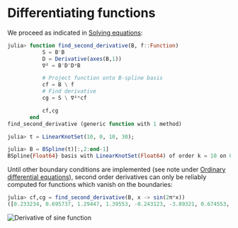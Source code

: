 # Differentiating functions

We proceed as indicated in [Solving equations](@ref):

```julia
julia> function find_second_derivative(B, f::Function)
           S = B'B
           D = Derivative(axes(B,1))
           ∇² = B'D'D*B

           # Project function onto B-spline basis
           cf = B \ f
           # Find derivative
           cg = S \ ∇²*cf

           cf,cg
       end
find_second_derivative (generic function with 1 method)

julia> t = LinearKnotSet(10, 0, 10, 30);

julia> B = BSpline(t)[:,2:end-1]
BSpline{Float64} basis with LinearKnotSet(Float64) of order k = 10 on 0.0..10.0 (30 intervals), restricted to basis functions 2..38 ⊂ 1..39
```

Until other boundary conditions are implemented (see note under
[Ordinary differential equations](@ref)), second order derivatives can
only be reliably computed for functions which vanish on the
boundaries:

```julia
julia> cf,cg = find_second_derivative(B, x -> sin(2π*x))
([0.233234, 0.695737, 1.29447, 1.39553, -0.243123, -3.89321, 0.674553, 5.76264, -5.77088, -0.0104052  …  0.0104052, 5.77088, -5.76264, -0.674553, 3.89321, 0.243123, -1.39553, -1.29447, -0.695737, -0.233234], [-9.54927, -26.7923, -52.0097, -54.1103, 8.69076, 154.459, -27.2137, -227.101, 227.581, 0.568577  …  -0.568577, -227.581, 227.101, 27.2137, -154.459, -8.69076, 54.1103, 52.0097, 26.7923, 9.54927])
```

![Derivative of sine function](figures/sine-derivative.svg)